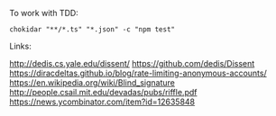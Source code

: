 
To work with TDD:

`chokidar "**/*.ts" "*.json" -c "npm test"`

Links:

http://dedis.cs.yale.edu/dissent/
https://github.com/dedis/Dissent
https://diracdeltas.github.io/blog/rate-limiting-anonymous-accounts/
https://en.wikipedia.org/wiki/Blind_signature
http://people.csail.mit.edu/devadas/pubs/riffle.pdf
https://news.ycombinator.com/item?id=12635848
    
